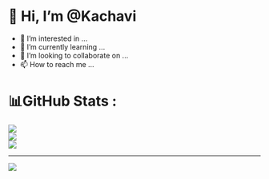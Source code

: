 # 👋 Hi, I’m @Kachavi
- 👀 I’m interested in ...
- 🌱 I’m currently learning ...
- 💞️ I’m looking to collaborate on ...
- 📫 How to reach me ...

# 📊GitHub Stats :
![](https://github-readme-stats.vercel.app/api?username=Kachavi&theme=radical&hide_border=false&include_all_commits=false&count_private=false)<br/>
![](https://github-readme-streak-stats.herokuapp.com/?user=Kachavi&theme=radical&hide_border=false)<br/>
![](https://github-readme-stats.vercel.app/api/top-langs/?username=Kachavi&theme=radical&hide_border=false&include_all_commits=false&count_private=false&layout=compact)

---
[![](https://visitcount.itsvg.in/api?id=Kachavi&icon=0&color=0)](https://visitcount.itsvg.in)

